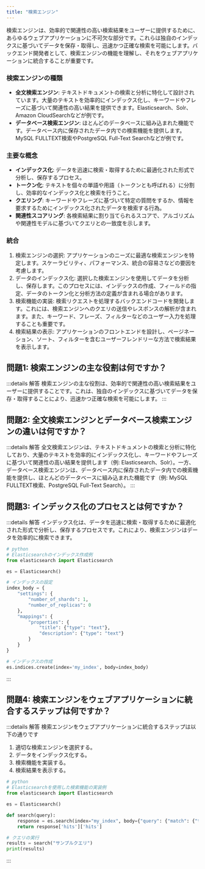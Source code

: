 ```yaml
---
title: "検索エンジン"
---
```

検索エンジンは、効率的で関連性の高い検索結果をユーザーに提供するために、あらゆるウェブアプリケーションに不可欠な部分です。これらは独自のインデックスに基づいてデータを保存・取得し、迅速かつ正確な検索を可能にします。バックエンド開発者として、検索エンジンの機能を理解し、それをウェブアプリケーションに統合することが重要です。

### 検索エンジンの種類

- **全文検索エンジン**: テキストドキュメントの検索と分析に特化して設計されています。大量のテキストを効率的にインデックス化し、キーワードやフレーズに基づいて関連性の高い結果を提供できます。Elasticsearch、Solr、Amazon CloudSearchなどが例です。
- **データベース検索エンジン**: ほとんどのデータベースに組み込まれた機能です。データベース内に保存されたデータ内での検索機能を提供します。MySQL FULLTEXT検索やPostgreSQL Full-Text Searchなどが例です。

### 主要な概念

- **インデックス化**: データを迅速に検索・取得するために最適化された形式で分析し、保存するプロセス。
- **トークン化**: テキストを個々の単語や用語（トークンとも呼ばれる）に分割し、効率的なインデックス化と検索を行うこと。
- **クエリング**: キーワードやフレーズに基づいて特定の質問をするか、情報を要求するためにインデックス化されたデータを検索する行為。
- **関連性スコアリング**: 各検索結果に割り当てられるスコアで、アルゴリズムや関連性モデルに基づいてクエリとの一致度を示します。

### 統合

1. 検索エンジンの選択: アプリケーションのニーズに最適な検索エンジンを特定します。スケーラビリティ、パフォーマンス、統合の容易さなどの要因を考慮します。
2. データのインデックス化: 選択した検索エンジンを使用してデータを分析し、保存します。このプロセスには、インデックスの作成、フィールドの指定、データのトークン化と分析方法の定義が含まれる場合があります。
3. 検索機能の実装: 検索リクエストを処理するバックエンドコードを開発します。これには、検索エンジンへのクエリの送信やレスポンスの解析が含まれます。また、キーワード、フレーズ、フィルターなどのユーザー入力を処理することも重要です。
4. 検索結果の表示: アプリケーションのフロントエンドを設計し、ページネーション、ソート、フィルターを含むユーザーフレンドリーな方法で検索結果を表示します。

## 問題1: 検索エンジンの主な役割は何ですか？

:::details 解答
検索エンジンの主な役割は、効率的で関連性の高い検索結果をユーザーに提供することです。これは、独自のインデックスに基づいてデータを保存・取得することにより、迅速かつ正確な検索を可能にします。
:::

## 問題2: 全文検索エンジンとデータベース検索エンジンの違いは何ですか？

:::details 解答
全文検索エンジンは、テキストドキュメントの検索と分析に特化しており、大量のテキストを効率的にインデックス化し、キーワードやフレーズに基づいて関連性の高い結果を提供します（例: Elasticsearch、Solr）。一方、データベース検索エンジンは、データベース内に保存されたデータ内での検索機能を提供し、ほとんどのデータベースに組み込まれた機能です（例: MySQL FULLTEXT検索、PostgreSQL Full-Text Search）。
:::

## 問題3: インデックス化のプロセスとは何ですか？

:::details 解答
インデックス化は、データを迅速に検索・取得するために最適化された形式で分析し、保存するプロセスです。これにより、検索エンジンはデータを効率的に検索できます。

```python
# python
# Elasticsearchのインデックス作成例
from elasticsearch import Elasticsearch

es = Elasticsearch()

# インデックスの設定
index_body = {
    "settings": {
        "number_of_shards": 1,
        "number_of_replicas": 0
    },
    "mappings": {
        "properties": {
            "title": {"type": "text"},
            "description": {"type": "text"}
        }
    }
}

# インデックスの作成
es.indices.create(index='my_index', body=index_body)
```

:::

## 問題4: 検索エンジンをウェブアプリケーションに統合するステップは何ですか？

:::details 解答
検索エンジンをウェブアプリケーションに統合するステップは以下の通りです

1. 適切な検索エンジンを選択する。
2. データをインデックス化する。
3. 検索機能を実装する。
4. 検索結果を表示する。

```python
# python
# Elasticsearchを使用した検索機能の実装例
from elasticsearch import Elasticsearch

es = Elasticsearch()

def search(query):
    response = es.search(index="my_index", body={"query": {"match": {"title": query}}})
    return response['hits']['hits']

# クエリの実行
results = search("サンプルクエリ")
print(results)
```

:::
